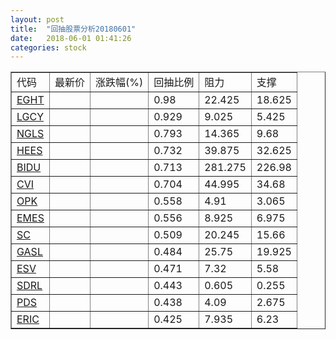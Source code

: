 ```yaml
---
layout: post
title:  "回抽股票分析20180601"
date:   2018-06-01 01:41:26
categories: stock
---
```

<script type="text/javascript">
var stockList = []
stockList.push('gb_eght');
stockList.push('gb_lgcy');
stockList.push('gb_ngls');
stockList.push('gb_hees');
stockList.push('gb_bidu');
stockList.push('gb_cvi');
stockList.push('gb_opk');
stockList.push('gb_emes');
stockList.push('gb_sc');
stockList.push('gb_gasl');
stockList.push('gb_esv');
stockList.push('gb_sdrl');
stockList.push('gb_pds');
stockList.push('gb_eric');
</script>
<table border="1">
 <tr>
 <td>代码</td>
 <td>最新价</td>
 <td>涨跌幅(%)</td>
 <td>回抽比例</td>
 <td>阻力</td>
 <td>支撑</td>
</tr>
  <tr id="eght">
  <td><a href="http://stock.finance.sina.com.cn/usstock/quotes/EGHT.html" target="_blank">EGHT</a></td><td></td><td></td><td>0.98</td><td>22.425</td><td>18.625</td></tr>
  <tr id="lgcy">
  <td><a href="http://stock.finance.sina.com.cn/usstock/quotes/LGCY.html" target="_blank">LGCY</a></td><td></td><td></td><td>0.929</td><td>9.025</td><td>5.425</td></tr>
  <tr id="ngls">
  <td><a href="http://stock.finance.sina.com.cn/usstock/quotes/NGLS.html" target="_blank">NGLS</a></td><td></td><td></td><td>0.793</td><td>14.365</td><td>9.68</td></tr>
  <tr id="hees">
  <td><a href="http://stock.finance.sina.com.cn/usstock/quotes/HEES.html" target="_blank">HEES</a></td><td></td><td></td><td>0.732</td><td>39.875</td><td>32.625</td></tr>
  <tr id="bidu">
  <td><a href="http://stock.finance.sina.com.cn/usstock/quotes/BIDU.html" target="_blank">BIDU</a></td><td></td><td></td><td>0.713</td><td>281.275</td><td>226.98</td></tr>
  <tr id="cvi">
  <td><a href="http://stock.finance.sina.com.cn/usstock/quotes/CVI.html" target="_blank">CVI</a></td><td></td><td></td><td>0.704</td><td>44.995</td><td>34.68</td></tr>
  <tr id="opk">
  <td><a href="http://stock.finance.sina.com.cn/usstock/quotes/OPK.html" target="_blank">OPK</a></td><td></td><td></td><td>0.558</td><td>4.91</td><td>3.065</td></tr>
  <tr id="emes">
  <td><a href="http://stock.finance.sina.com.cn/usstock/quotes/EMES.html" target="_blank">EMES</a></td><td></td><td></td><td>0.556</td><td>8.925</td><td>6.975</td></tr>
  <tr id="sc">
  <td><a href="http://stock.finance.sina.com.cn/usstock/quotes/SC.html" target="_blank">SC</a></td><td></td><td></td><td>0.509</td><td>20.245</td><td>15.66</td></tr>
  <tr id="gasl">
  <td><a href="http://stock.finance.sina.com.cn/usstock/quotes/GASL.html" target="_blank">GASL</a></td><td></td><td></td><td>0.484</td><td>25.75</td><td>19.925</td></tr>
  <tr id="esv">
  <td><a href="http://stock.finance.sina.com.cn/usstock/quotes/ESV.html" target="_blank">ESV</a></td><td></td><td></td><td>0.471</td><td>7.32</td><td>5.58</td></tr>
  <tr id="sdrl">
  <td><a href="http://stock.finance.sina.com.cn/usstock/quotes/SDRL.html" target="_blank">SDRL</a></td><td></td><td></td><td>0.443</td><td>0.605</td><td>0.255</td></tr>
  <tr id="pds">
  <td><a href="http://stock.finance.sina.com.cn/usstock/quotes/PDS.html" target="_blank">PDS</a></td><td></td><td></td><td>0.438</td><td>4.09</td><td>2.675</td></tr>
  <tr id="eric">
  <td><a href="http://stock.finance.sina.com.cn/usstock/quotes/ERIC.html" target="_blank">ERIC</a></td><td></td><td></td><td>0.425</td><td>7.935</td><td>6.23</td></tr>
</table>
